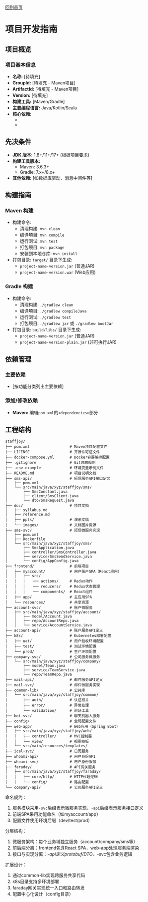 [回到首页](../../README.md)

# 项目开发指南

## 项目概览
### 项目基本信息
- **名称:** [待填充]
- **GroupId:** [待填充 - Maven项目]
- **ArtifactId:** [待填充 - Maven项目]
- **Version:** [待填充]
- **构建工具:** [Maven/Gradle]
- **主要编程语言:** Java/Kotlin/Scala
- **核心依赖:** 
  - [依赖1]: [用途]
  - [依赖2]: [用途]

## 先决条件
- **JDK 版本:** 1.8+/11+/17+ (根据项目要求)
- **构建工具版本:** 
  - Maven: 3.6.3+
  - Gradle: 7.x+/8.x+
- **其他依赖:** [如数据库驱动、消息中间件等]

## 构建指南
### Maven 构建
- 构建命令:
  - 清理构建: `mvn clean`
  - 编译项目: `mvn compile`
  - 运行测试: `mvn test`
  - 打包项目: `mvn package`
  - 安装到本地仓库: `mvn install`
- 打包目录: `target/` 目录下生成:
  - `project-name-version.jar` (普通JAR)
  - `project-name-version.war` (Web应用)

### Gradle 构建
- 构建命令:
  - 清理构建: `./gradlew clean`
  - 编译项目: `./gradlew compileJava`
  - 运行测试: `./gradlew test`
  - 打包项目: `./gradlew jar` 或 `./gradlew bootJar`
- 打包目录: `build/libs/` 目录下生成:
  - `project-name-version.jar` (普通JAR)
  - `project-name-version-plain.jar` (非可执行JAR)

## 依赖管理
### 主要依赖
- [按功能分类列出主要依赖]

### 添加/修改依赖
- **Maven:** 编辑`pom.xml`的`<dependencies>`部分

## 工程结构

```
staffjoy/
├── pom.xml                  # Maven项目配置文件
├── LICENSE                  # 开源许可证文件
├── docker-compose.yml       # Docker容器编排配置
├── .gitignore               # Git忽略规则
├── .env.example             # 环境变量示例文件
├── README.md                # 项目说明文档
├── sms-api/                 # 短信服务API接口定义
│   ├── pom.xml
│   └── src/main/java/xyz/staffjoy/sms/
│       ├── SmsConstant.java
│       ├── client/SmsClient.java
│       └── dto/SmsRequest.java
├── doc/                     # 项目文档
│   ├── syllabus.md
│   ├── reference.md
│   ├── ppts/                # 演示文稿
│   └── images/              # 文档图片资源
├── sms-svc/                 # 短信微服务实现
│   ├── pom.xml
│   ├── Dockerfile
│   └── src/main/java/xyz/staffjoy/sms/
│       ├── SmsApplication.java
│       ├── controller/SmsController.java
│       ├── service/SmsSendService.java
│       └── config/AppConfig.java
├── frontend/                # 前端项目
│   ├── myaccount/           # 用户账户SPA（React应用）
│   │   ├── src/
│   │   │   ├── actions/     # Redux动作
│   │   │   ├── reducers/    # Redux状态管理
│   │   │   └── components/  # React组件
│   ├── app/                 # 主应用SPA
│   └── resources/           # 共享资源
├── account-svc/             # 账户微服务
│   ├── src/main/java/xyz/staffjoy/account/
│   │   ├── model/Account.java
│   │   ├── repo/AccountRepo.java
│   │   └── service/AccountService.java
├── account-api/             # 账户服务API定义
├── k8s/                     # Kubernetes部署配置
│   ├── uat/                 # 用户验收环境配置
│   ├── test/                # 测试环境配置
│   └── prod/                # 生产环境配置
├── company-svc/             # 公司服务微服务
│   └── src/main/java/xyz/staffjoy/company/
│       ├── model/Team.java
│       ├── service/TeamService.java
│       └── repo/TeamRepo.java
├── mail-api/                # 邮件服务API定义
├── mail-svc/                # 邮件微服务实现
├── common-lib/              # 公共库
│   └── src/main/java/xyz/staffjoy/common/
│       ├── auth/            # 认证相关
│       ├── error/           # 异常处理
│       └── validation/      # 验证工具
├── bot-svc/                 # 聊天机器人服务
├── config/                  # 全局配置文件
├── web-app/                 # Web应用（Spring Boot）
│   ├── src/main/java/xyz/staffjoy/web/
│   │   ├── controller/      # MVC控制器
│   │   └── view/            # 视图模板
│   └── src/main/resources/templates/
├── ical-svc/                # 日历服务
├── whoami-api/              # 用户身份API
├── whoami-svc/              # 用户身份服务
├── faraday/                 # API网关服务
│   ├── src/main/java/xyz/staffjoy/faraday/
│   │   ├── core/http/       # HTTP代理逻辑
│   │   └── config/          # 路由配置
└── company-api/             # 公司服务API定义
```

命名规约：
1. 服务模块采用`-svc`后缀表示微服务实现，`-api`后缀表示服务接口定义
2. 前端SPA采用功能命名（如myaccount/app）
3. 配置文件使用环境后缀（dev/test/prod）

分层结构：
1. 微服务架构：每个业务域独立服务（account/company/sms等）
2. 前后端分离：frontend包含React SPA，web-app处理服务端渲染
3. 接口与实现分离：*-api定义protobuf/DTO，*-svc包含业务逻辑

扩展设计：
1. 通过common-lib实现跨服务共享代码
2. k8s目录支持多环境部署
3. faraday网关实现统一入口和路由转发
4. 配置中心化设计（config目录）